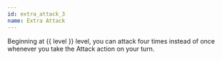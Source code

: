 ```yaml
---
id: extra_attack_3
name: Extra Attack
---
```

Beginning at {{ level }} level, you can attack four times instead of once whenever you take the Attack action on your turn.
